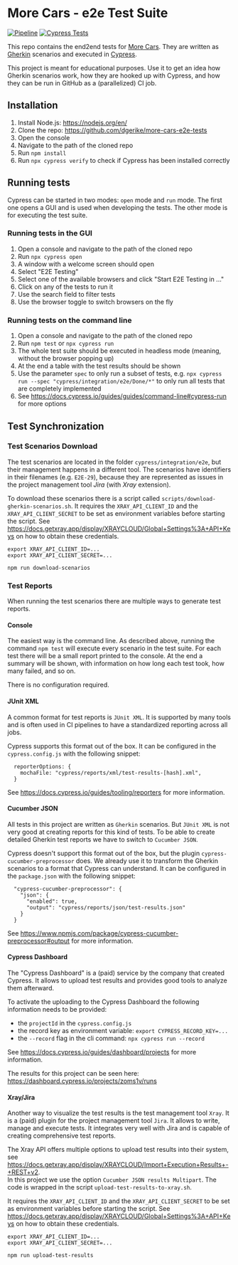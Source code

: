 # More Cars - e2e Test Suite
[![Pipeline](https://github.com/dgerike/more-cars-e2e-tests/actions/workflows/pipeline.yaml/badge.svg?branch=main)](https://github.com/dgerike/more-cars-e2e-tests/actions/workflows/pipeline.yaml)
[![Cypress Tests](https://img.shields.io/endpoint?url=https://cloud.cypress.io/badge/simple/zoms1v/main&style=flat&logo=cypress)](https://cloud.cypress.io/projects/zoms1v/runs)

This repo contains the end2end tests for [More Cars](https://more-cars.net). 
They are written as [Gherkin](https://cucumber.io/docs/gherkin/reference/) scenarios 
and executed in [Cypress](https://www.cypress.io/).

This project is meant for educational purposes.
Use it to get an idea how Gherkin scenarios work, 
how they are hooked up with Cypress, 
and how they can be run in GitHub as a (parallelized) CI job.  

## Installation
1. Install Node.js: https://nodejs.org/en/
2. Clone the repo: https://github.com/dgerike/more-cars-e2e-tests 
3. Open the console
4. Navigate to the path of the cloned repo
5. Run `npm install`
6. Run `npx cypress verify` to check if Cypress has been installed correctly

## Running tests
Cypress can be started in two modes: `open` mode and `run` mode. 
The first one opens a GUI and is used when developing the tests.
The other mode is for executing the test suite.

### Running tests in the GUI
1. Open a console and navigate to the path of the cloned repo
2. Run `npx cypress open`
3. A window with a welcome screen should open 
4. Select "E2E Testing"
5. Select one of the available browsers and click "Start E2E Testing in ..."
6. Click on any of the tests to run it
7. Use the search field to filter tests
8. Use the browser toggle to switch browsers on the fly

### Running tests on the command line
1. Open a console and navigate to the path of the cloned repo
2. Run `npm test` or `npx cypress run`
3. The whole test suite should be executed in headless mode (meaning, without the browser popping up)
4. At the end a table with the test results should be shown
5. Use the parameter `spec` to only run a subset of tests, e.g. `npx cypress run --spec "cypress/integration/e2e/Done/*"` to only run all tests that are completely implemented
6. See https://docs.cypress.io/guides/guides/command-line#cypress-run for more options

## Test Synchronization

### Test Scenarios Download

The test scenarios are located in the folder `cypress/integration/e2e`, 
but their management happens in a different tool.
The scenarios have identifiers in their filenames (e.g. `E2E-29`), 
because they are represented as issues in the project management tool _Jira_ (with _Xray_ extension).

To download these scenarios there is a script called `scripts/download-gherkin-scenarios.sh`.
It requires the `XRAY_API_CLIENT_ID` and the `XRAY_API_CLIENT_SECRET` to be set as environment variables before starting the script.
See https://docs.getxray.app/display/XRAYCLOUD/Global+Settings%3A+API+Keys on how to obtain these credentials.
```
export XRAY_API_CLIENT_ID=...
export XRAY_API_CLIENT_SECRET=...

npm run download-scenarios
```

### Test Reports

When running the test scenarios there are multiple ways to generate test reports.

#### Console

The easiest way is the command line. 
As described above, running the command `npm test` will execute every scenario in the test suite.
For each test there will be a small report printed to the console. 
At the end a summary will be shown, with information on how long each test took, how many failed, and so on.

There is no configuration required.

#### JUnit XML

A common format for test reports is `JUnit XML`. 
It is supported by many tools and is often used in CI pipelines to have a standardized reporting across all jobs.

Cypress supports this format out of the box.
It can be configured in the `cypress.config.js` with the following snippet:
```
  reporterOptions: {
    mochaFile: "cypress/reports/xml/test-results-[hash].xml",
  }
```

See https://docs.cypress.io/guides/tooling/reporters for more information.

#### Cucumber JSON

All tests in this project are written as `Gherkin` scenarios.
But `JUnit XML` is not very good at creating reports for this kind of tests.
To be able to create detailed Gherkin test reports we have to switch to `Cucumber JSON`. 

Cypress doesn't support this format out of the box, but the plugin `cypress-cucumber-preprocessor` does.
We already use it to transform the Gherkin scenarios to a format that Cypress can understand.
It can be configured in the `package.json` with the following snippet:
```
  "cypress-cucumber-preprocessor": {
    "json": {
      "enabled": true,
      "output": "cypress/reports/json/test-results.json"
    }
  }
```

See https://www.npmjs.com/package/cypress-cucumber-preprocessor#output for more information.

#### Cypress Dashboard

The "Cypress Dashboard" is a (paid) service by the company that created Cypress.
It allows to upload test results and provides good tools to analyze them afterward. 

To activate the uploading to the Cypress Dashboard the following information needs to be provided:
* the `projectId` in the `cypress.config.js`
* the record key as environment variable: `export CYPRESS_RECORD_KEY=...`
* the `--record` flag in the cli command: `npx cypress run --record`

See https://docs.cypress.io/guides/dashboard/projects for more information.

The results for this project can be seen here: https://dashboard.cypress.io/projects/zoms1v/runs

#### Xray/Jira

Another way to visualize the test results is the test management tool `Xray`.
It is a (paid) plugin for the project management tool `Jira`.
It allows to write, manage and execute tests.
It integrates very well with Jira and is capable of creating comprehensive test reports.

The Xray API offers multiple options to upload test results into their system, see https://docs.getxray.app/display/XRAYCLOUD/Import+Execution+Results+-+REST+v2.  
In this project we use the option `Cucumber JSON results Multipart`.
The code is wrapped in the script `upload-test-results-to-xray.sh`.

It requires the `XRAY_API_CLIENT_ID` and the `XRAY_API_CLIENT_SECRET` to be set as environment variables before starting the script.
See https://docs.getxray.app/display/XRAYCLOUD/Global+Settings%3A+API+Keys on how to obtain these credentials.
```
export XRAY_API_CLIENT_ID=...
export XRAY_API_CLIENT_SECRET=...

npm run upload-test-results
```
